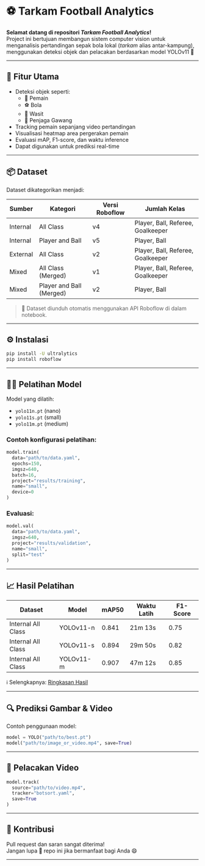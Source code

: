 # ⚽️️ Tarkam Football Analytics

**Selamat datang di repositori _Tarkam Football Analytics_!**  
Project ini bertujuan membangun sistem computer vision untuk menganalisis pertandingan sepak bola lokal (_tarkam_ alias antar-kampung), menggunakan deteksi objek dan pelacakan berdasarkan model YOLOv11 🚀

---

## 🧠 Fitur Utama

- Deteksi objek seperti:
  - 👤 Pemain
  - ⚽ Bola
  - 🎯 Wasit
  - 🥅 Penjaga Gawang
- Tracking pemain sepanjang video pertandingan
- Visualisasi heatmap area pergerakan pemain
- Evaluasi mAP, F1-score, dan waktu inference
- Dapat digunakan untuk prediksi real-time

---

## 📦 Dataset

Dataset dikategorikan menjadi:

| Sumber     | Kategori                 | Versi Roboflow | Jumlah Kelas                   |
|------------|--------------------------|----------------|--------------------------------|
| Internal   | All Class                | v4             | Player, Ball, Referee, Goalkeeper |
| Internal   | Player and Ball          | v5             | Player, Ball                   |
| External   | All Class                | v2             | Player, Ball, Referee, Goalkeeper |
| Mixed      | All Class (Merged)       | v1             | Player, Ball, Referee, Goalkeeper |
| Mixed      | Player and Ball (Merged) | v2             | Player, Ball                   |

> 🔗 Dataset diunduh otomatis menggunakan API Roboflow di dalam notebook.

---

## ⚙️ Instalasi

```bash
pip install -U ultralytics
pip install roboflow
```

---

## 🏋️‍♀️ Pelatihan Model

Model yang dilatih:

- `yolo11n.pt` (nano)
- `yolo11s.pt` (small)
- `yolo11m.pt` (medium)

### Contoh konfigurasi pelatihan:

```python
model.train(
  data="path/to/data.yaml",
  epochs=150,
  imgsz=640,
  batch=16,
  project="results/training",
  name="small",
  device=0
)
```

### Evaluasi:

```python
model.val(
  data="path/to/data.yaml",
  imgsz=640,
  project="results/validation",
  name="small",
  split="test"
)
```

---

## 📈 Hasil Pelatihan

| Dataset             | Model     | mAP50 | Waktu Latih | F1-Score |
|---------------------|-----------|-------|-------------|----------|
| Internal All Class  | YOLOv11-n | 0.841 | 21m 13s     | 0.75     |
| Internal All Class  | YOLOv11-s | 0.894 | 29m 50s     | 0.82     |
| Internal All Class  | YOLOv11-m | 0.907 | 47m 12s     | 0.85     |

ℹ️ Selengkapnya: [Ringkasan Hasil](https://docs.google.com/spreadsheets/d/13dVkRmgKa6BuhOga8YFoFF8t7M6MHB0yttlljOvkN-g/edit?usp=sharing)

---

## 🔍 Prediksi Gambar & Video

Contoh penggunaan model:

```python
model = YOLO("path/to/best.pt")
model("path/to/image_or_video.mp4", save=True)
```

---

## 🧭 Pelacakan Video

```python
model.track(
  source="path/to/video.mp4",
  tracker="botsort.yaml",
  save=True
)
```

---

## 🤝 Kontribusi

Pull request dan saran sangat diterima!  
Jangan lupa 🌟 repo ini jika bermanfaat bagi Anda 😄

---

